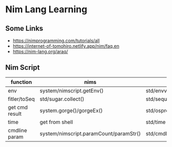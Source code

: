 # Nim Lang Learning

## Some Links

- https://nimprogramming.com/tutorials/all
- https://internet-of-tomohiro.netlify.app/nim/faq.en
- https://nim-lang.org/araq/

## Nim Script

|function|nims|nim|
|---|----|----|
|env|system/nimscript.getEnv()|std/envvar.getEnv()|
|fitler/toSeq|std/sugar.collect()|std/sequtils|
|get cmd result|system.gorge()/gorgeEx()|std/osproc|
|time|get from shell|std/time|
|cmdline param|system/nimscript.paramCount/paramStr()|std/cmdline.paramCount/paramStr()|
